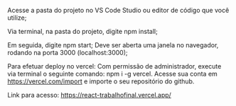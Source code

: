 Acesse a pasta do projeto no VS Code Studio ou editor de código que você utilize; 

Via terminal, na pasta do projeto, digite npm install; 

Em seguida, digite npm start; Deve ser aberta uma janela no navegador, rodando na porta 3000 (localhost:3000);

Para efetuar deploy no vercel:
Com permissão de administrador, execute via terminal o seguinte comando: npm i -g vercel.
Acesse sua conta em https://vercel.com/import e importe o seu repositório do github.


Link para acesso: https://react-trabalhofinal.vercel.app/